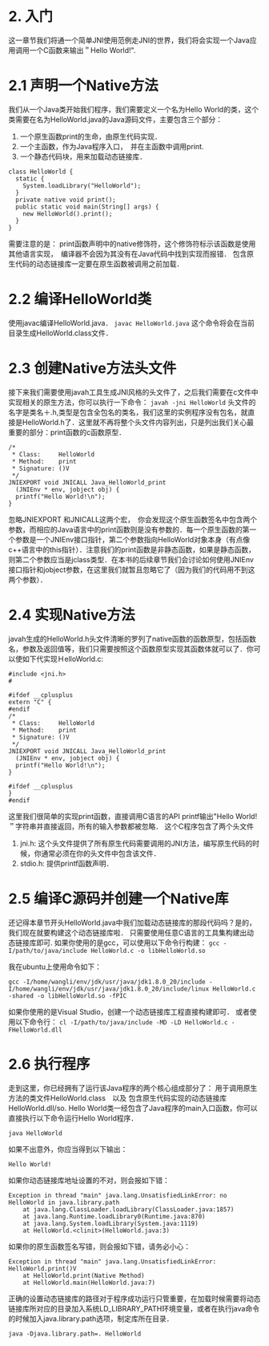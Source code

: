 # 2. 入门

这一章节我们将通一个简单JNI使用范例走JNI的世界，我们将会实现一个Java应用调用一个C函数来输出＂Hello World!".

# 2.1 声明一个Native方法

我们从一个Java类开始我们程序，我们需要定义一个名为Hello World的类，这个类需要在名为HelloWorld.java的Java源码文件，主要包含三个部分：

1. 一个原生函数print的生命，由原生代码实现．
2. 一个主函数，作为Java程序入口，　并在主函数中调用print.
3. 一个静态代码块，用来加载动态链接库．

```
class HelloWorld {
  static {
    System.loadLibrary("HelloWorld");
  }
  private native void print();
  public static void main(String[] args) {
    new HelloWorld().print();
  }
}
```

需要注意的是：
print函数声明中的native修饰符，这个修饰符标示该函数是使用其他语言实现，　编译器不会因为其没有在Java代码中找到实现而报错．
包含原生代码的动态链接库一定要在原生函数被调用之前加载．

# 2.2 编译HelloWorld类

使用javac编译HelloWorld.java．
`javac HelloWorld.java`
这个命令将会在当前目录生成HelloWorld.class文件．

# 2.3 创建Native方法头文件

接下来我们需要使用javah工具生成JNI风格的头文件了，之后我们需要在c文件中实现相关的原生方法，你可以执行一下命令：
`javah -jni HelloWorld`
头文件的名字是类名＋.h,类型是包含全包名的类名，我们这里的实例程序没有包名，就直接是HelloWorld.h了．这里就不再将整个头文件内容列出，只是列出我们关心最重要的部分：print函数的c函数原型．

```
/*
 * Class:     HelloWorld
 * Method:    print
 * Signature: ()V
 */
JNIEXPORT void JNICALL Java_HelloWorld_print
  (JNIEnv * env, jobject obj) {
  printf("Hello World!\n");
}
```

忽略JNIEXPORT 和JNICALL这两个宏，　你会发现这个原生函数签名中包含两个参数，而相应的Java语言中的print函数则是没有参数的．每一个原生函数的第一个参数是一个JNIEnv接口指针，第二个参数指向HelloWorld对象本身（有点像c++语言中的this指针）．注意我们的print函数是非静态函数，如果是静态函数，则第二个参数应当是jclass类型．在本书的后续章节我们会讨论如何使用JNIEnv接口指针和jobject参数，在这里我们就暂且忽略它了（因为我们的代码用不到这两个参数）．

# 2.4 实现Native方法

javah生成的HelloWorld.h头文件清晰的罗列了native函数的函数原型，包括函数名，参数及返回值等，我们只需要按照这个函数原型实现其函数体就可以了．你可以使如下代实现ＨelloWorld.c:

```
#include <jni.h>
#

#ifdef __cplusplus
extern "C" {
#endif
/*
 * Class:     HelloWorld
 * Method:    print
 * Signature: ()V
 */
JNIEXPORT void JNICALL Java_HelloWorld_print
  (JNIEnv * env, jobject obj) {
  printf("Hello World!\n");
}

#ifdef __cplusplus
}
#endif
```

这里我们很简单的实现print函数，直接调用C语言的API printf输出"Hello World!＂字符串并直接返回，所有的输入参数都被忽略．
这个C程序包含了两个头文件

1. jni.h: 这个头文件提供了所有原生代码需要调用的JNI方法，编写原生代码的时候，你通常必须在你的头文件中包含该文件．
2. stdio.h: 提供printf函数声明．

# 2.5 编译C源码并创建一个Native库

还记得本章节开头HelloWorld.java中我们加载动态链接库的那段代码吗？是的，我们现在就要构建这个动态链接库啦．
只需要使用任意C语言的工具集构建出动态链接库即可.
如果你使用的是gcc，可以使用以下命令行构建：
`gcc -I/path/to/java/include HelloWorld.c -o libHelloWorld.so`

我在ubuntu上使用命令如下：

```
gcc -I/home/wangli/env/jdk/usr/java/jdk1.8.0_20/include -I/home/wangli/env/jdk/usr/java/jdk1.8.0_20/include/linux HelloWorld.c -shared -o libHelloWorld.so -fPIC
```

如果你使用的是Visual Studio，创建一个动态链接库工程直接构建即可．
或者使用以下命令行：
`cl -I/path/to/java/include -MD -LD HelloWorld.c -FHelloWorld.dll`

# 2.6 执行程序

走到这里，你已经拥有了运行该Java程序的两个核心组成部分了：
用于调用原生方法的类文件HelloWorld.class　以及
包含原生代码实现的动态链接库　HelloWorld.dll/so.
Hello World类一经包含了Java程序的main入口函数，你可以直接执行以下命令运行Hello World程序．

```
java HelloWorld
```

如果不出意外，你应当得到以下输出：

```
Hello World!
```

如果你动态链接库地址设置的不对，则会报如下错：

```
Exception in thread "main" java.lang.UnsatisfiedLinkError: no HelloWorld in java.library.path
	at java.lang.ClassLoader.loadLibrary(ClassLoader.java:1857)
	at java.lang.Runtime.loadLibrary0(Runtime.java:870)
	at java.lang.System.loadLibrary(System.java:1119)
	at HelloWorld.<clinit>(HelloWorld.java:3)
```

如果你的原生函数签名写错，则会报如下错，请务必小心：

```
Exception in thread "main" java.lang.UnsatisfiedLinkError: HelloWorld.print()V
	at HelloWorld.print(Native Method)
	at HelloWorld.main(HelloWorld.java:7)
```

正确的设置动态链接库的路径对于程序成功运行只管重要，在加载时候需要将动态链接库所对应的目录加入系统LD_LIBRARY_PATH环境变量，或者在执行java命令的时候加入java.library.path选项，制定库所在目录．

```
java -Djava.library.path=. HelloWorld
```